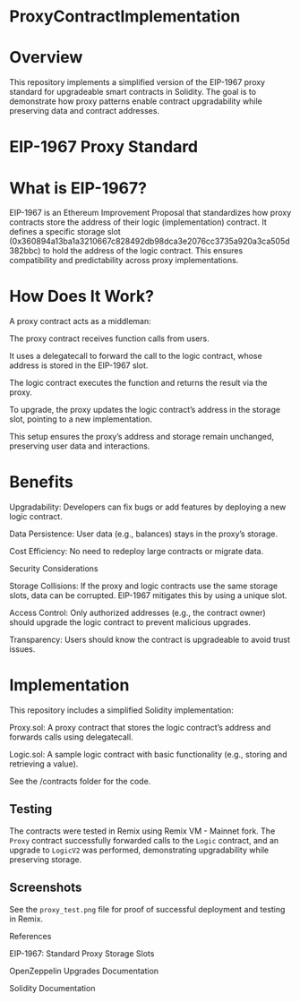 # ProxyContractImplementation

# Overview

This repository implements a simplified version of the EIP-1967 proxy standard for upgradeable smart contracts in Solidity. The goal is to demonstrate how proxy patterns enable contract upgradability while preserving data and contract addresses.

# EIP-1967 Proxy Standard

# What is EIP-1967?

EIP-1967 is an Ethereum Improvement Proposal that standardizes how proxy contracts store the address of their logic (implementation) contract. It defines a specific storage slot (0x360894a13ba1a3210667c828492db98dca3e2076cc3735a920a3ca505d382bbc) to hold the address of the logic contract. This ensures compatibility and predictability across proxy implementations.

# How Does It Work?

 A proxy contract acts as a middleman:





 The proxy contract receives function calls from users.



It uses a delegatecall to forward the call to the logic contract, whose address is stored in the EIP-1967 slot.



The logic contract executes the function and returns the result via the proxy.



To upgrade, the proxy updates the logic contract’s address in the storage slot, pointing to a new implementation.

This setup ensures the proxy’s address and storage remain unchanged, preserving user data and interactions.

# Benefits





Upgradability: Developers can fix bugs or add features by deploying a new logic contract.



Data Persistence: User data (e.g., balances) stays in the proxy’s storage.



Cost Efficiency: No need to redeploy large contracts or migrate data.

Security Considerations





Storage Collisions: If the proxy and logic contracts use the same storage slots, data can be corrupted. EIP-1967 mitigates this by using a unique slot.



Access Control: Only authorized addresses (e.g., the contract owner) should upgrade the logic contract to prevent malicious upgrades.



Transparency: Users should know the contract is upgradeable to avoid trust issues.

# Implementation

This repository includes a simplified Solidity implementation:





Proxy.sol: A proxy contract that stores the logic contract’s address and forwards calls using delegatecall.



Logic.sol: A sample logic contract with basic functionality (e.g., storing and retrieving a value).

 See the /contracts folder for the code.

## Testing

The contracts were tested in Remix using Remix VM - Mainnet fork. The `Proxy` contract successfully forwarded calls to the `Logic` contract, and an upgrade to `LogicV2` was performed, demonstrating upgradability while preserving storage.

## Screenshots
See the `proxy_test.png` file for proof of successful deployment and testing in Remix.

References





EIP-1967: Standard Proxy Storage Slots



OpenZeppelin Upgrades Documentation



Solidity Documentation
